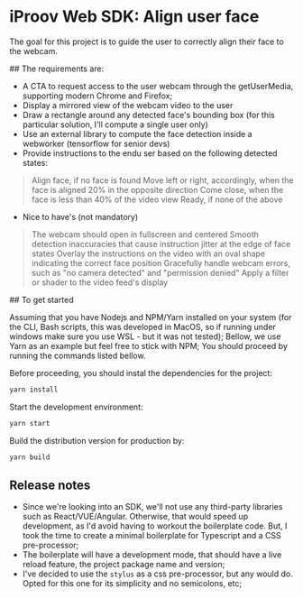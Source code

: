 
  # iProov Web SDK: Align user face
  
  The goal for this project is to guide the user to correctly align their face to the webcam.

  ## The requirements are:

  - A CTA to request access to the user webcam through the getUserMedia, supporting modern Chrome and Firefox;
  - Display a mirrored view of the webcam video to the user
  - Draw a rectangle around any detected face's bounding box (for this particular solution, I'll compute a single user only)
  - Use an external library to compute the face detection inside a webworker (tensorflow for senior devs)
  - Provide instructions to the endu ser based on the following detected states:
   > Align face, if no face is found
   > Move left or right, accordingly, when the face is aligned 20% in the opposite direction
   > Come close, when the face is less than 40% of the video view
   > Ready, if none of the above
  - Nice to have's (not mandatory)
   > The webcam should open in fullscreen and centered
   > Smooth detection inaccuracies that cause instruction jitter at the edge of face states
   > Overlay the instructions on the video with an oval shape indicating the correct face position
   > Gracefully handle webcam errors, such as "no camera detected" and "permission denied"
   > Apply a filter or shader to the video feed's display


  ## To get started

  Assuming that you have Nodejs and NPM/Yarn installed on your system (for the CLI, Bash scripts, this was developed in MacOS, so if running under windows make sure you use WSL - but it was not tested); Bellow, we use Yarn as an example but feel free to stick with NPM; You should proceed by running the commands listed bellow.

  Before proceeding, you should instal the dependencies for the project:

  ```bash
  yarn install
  ```

  Start the development environment:

  ```bash
  yarn start
  ```

  Build the distribution version for production by:

  ```bash
  yarn build
  ```

  ## Release notes

  - Since we're looking into an SDK, we'll not use any third-party libraries such as React/VUE/Angular. Otherwise, that would speed up development, as I'd avoid having to workout the boilerplate code. But, I took the time to create a minimal boilerplate for Typescript and a CSS pre-processor;
  - The boilerplate will have a development mode, that should have a live reload feature, the project package name and version;
  - I've decided to use the `stylus` as a css pre-processor, but any would do. Opted for this one for its simplicity and no semicolons, etc;
